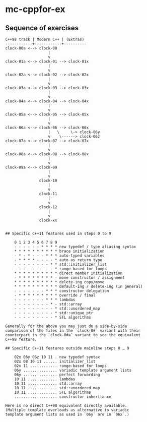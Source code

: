 # mc-cppfor-ex

## Sequence of exercises

    C++98 track | Modern C++ | (Extras)
    ------------+------------+----------
    clock-00a <--> clock-00
                       |
                       v
    clock-01a <--> clock-01 --> clock-01x
                       |
                       v
    clock-02a <--> clock-02 --> clock-02x
                       |
                       v
    clock-03a <--> clock-03 --> clock-03x
                       |
                       v
    clock-04a <--> clock-04 --> clock-04x
                       |
                       v
    clock-05a <--> clock-05 --> clock-05x
                       |
                       v
    clock-06a <--> clock-06 --> clock-06x
                       |   \     \-> clock-06y
                       v    \------> clock-06z
    clock-07a <--> clock-07 --> clock-07x
                       |
                       v
    clock-08a <--> clock-08 --> clock-08x
                       |
                       v
    clock-09a <--> clock-09
                       |
                       v
                   clock-10
                       |
                       v
                   clock-11
                       |
                       v
                   clock-12
                       |
                       v
                   clock-xx
```

## Specific C++11 features used in steps 0 to 9

    0 1 2 3 4 5 6 7 8 9
    - - - - - - * * * * new typedef / type aliasing syntax
    * * * * * * * * * * brace initialization
    - * - * - - - * * * auto-typed variables
    - * * * * - - - - * auto as return type
    - - - - - - - - * * std::initializer_list
    - - - - - - - - - * range-based for loops
    * * * * * * * * * * direct member initialization
    - * * * * * * * * - move constructor / assignment
    * * * * * * * * * * delete-ing copy/move
    * * * * * * * * * * default-ing / delete-ing (in general)
    - - - - - - - * * * constructor delegation
    - * * * * * * * * * override / final
    - - - - - - - * * * lambdas
    - - - - - - - - * - std::array
    - - - - - - - - - * std::unordered_map
    - - - - - - - - - * std::unique_ptr
    - - - - - - - - - * STL algorithms

Generally for the above you may just do a side-by-side
comparison of the files in the `clock-0#` variant with their
counterpart in the `clock-0#a` variant to see the equivalent
C++98 feature.

## Specific C++11 features outside mainline steps 0 … 9

    02x 06y 06z 10 11 . new typedef syntax
    02x 08 10 11 ...... initializer_list
    02x 11 ............ range-based for loops
    06y ............... variadic template argument lists
    06y ............... perfect forwarding
    10 11 ............. lambdas
    10 11 ............. std::array
    10 11 ............. std::unordered_map
    10 11 ............. STL algorithms
    ................... constructor inheritance

Here is no direct C++98 equivalent directly available.
(Multiple template overloads as alternative to variadic
template argument lists as used in `06y` are in `06x`.)
